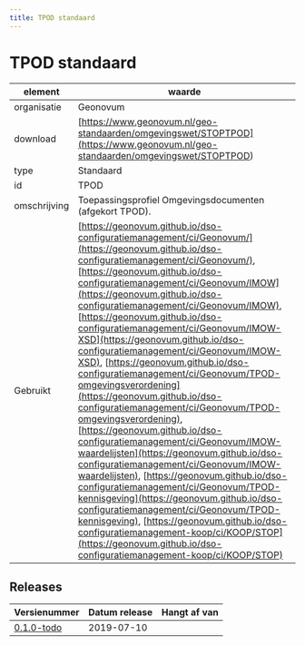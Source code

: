 ```yaml
---
title: TPOD standaard
---
```


# TPOD standaard

|element|waarde|
|-----|------|
| organisatie  |Geonovum|
| download  | [https://www.geonovum.nl/geo-standaarden/omgevingswet/STOPTPOD](<https://www.geonovum.nl/geo-standaarden/omgevingswet/STOPTPOD>)|
| type  |Standaard|
| id  |TPOD|
| omschrijving  |Toepassingsprofiel Omgevingsdocumenten (afgekort TPOD).|
| Gebruikt|[https://geonovum.github.io/dso-configuratiemanagement/ci/Geonovum/](https://geonovum.github.io/dso-configuratiemanagement/ci/Geonovum/), [https://geonovum.github.io/dso-configuratiemanagement/ci/Geonovum/IMOW](https://geonovum.github.io/dso-configuratiemanagement/ci/Geonovum/IMOW), [https://geonovum.github.io/dso-configuratiemanagement/ci/Geonovum/IMOW-XSD](https://geonovum.github.io/dso-configuratiemanagement/ci/Geonovum/IMOW-XSD), [https://geonovum.github.io/dso-configuratiemanagement/ci/Geonovum/TPOD-omgevingsverordening](https://geonovum.github.io/dso-configuratiemanagement/ci/Geonovum/TPOD-omgevingsverordening), [https://geonovum.github.io/dso-configuratiemanagement/ci/Geonovum/IMOW-waardelijsten](https://geonovum.github.io/dso-configuratiemanagement/ci/Geonovum/IMOW-waardelijsten), [https://geonovum.github.io/dso-configuratiemanagement/ci/Geonovum/TPOD-kennisgeving](https://geonovum.github.io/dso-configuratiemanagement/ci/Geonovum/TPOD-kennisgeving), [https://geonovum.github.io/dso-configuratiemanagement-koop/ci/KOOP/STOP](https://geonovum.github.io/dso-configuratiemanagement-koop/ci/KOOP/STOP)|

## Releases

|Versienummer|Datum release|Hangt af van
|-------|-------|-----|
| [0.1.0-todo](<https://www.geonovum.nl/geo-standaarden/omgevingswet/STOPTPOD>)|2019-07-10||


